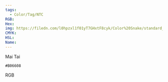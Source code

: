 ```yaml
---
tags:
  - Color/Tag/NTC
RGB:
Hex:
img: https://filedn.com/l0hpzxl1f01yT7GHxtF8cyk/Color%20Snake/standard_csv_to_svg//B06608.svg
CMYK:
HSL:
Name:
---
```

Mai Tai
```palette
#B06608
```
RGB
